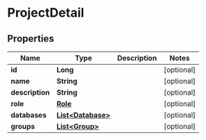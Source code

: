 

# ProjectDetail


## Properties

| Name | Type | Description | Notes |
|------------ | ------------- | ------------- | -------------|
|**id** | **Long** |  |  [optional] |
|**name** | **String** |  |  [optional] |
|**description** | **String** |  |  [optional] |
|**role** | [**Role**](Role.md) |  |  [optional] |
|**databases** | [**List&lt;Database&gt;**](Database.md) |  |  [optional] |
|**groups** | [**List&lt;Group&gt;**](Group.md) |  |  [optional] |



